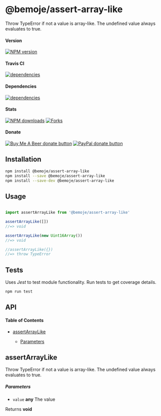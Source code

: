 # @bemoje/assert-array-like

Throw TypeError if not a value is array-like. The undefined value always evaluates to true.

#### Version

<span><a href="https://npmjs.org/@bemoje/assert-array-like" title="View this project on NPM"><img src="https://img.shields.io/npm/v/@bemoje/assert-array-like" alt="NPM version" /></a></span>

#### Travis CI

<span><a href="https://npmjs.org/@bemoje/assert-array-like" title="View this project on NPM"><img src="https://travis-ci.org/bemoje/bemoje-assert-array-like.svg?branch=master" alt="dependencies" /></a></span>

#### Dependencies

<span><a href="https://npmjs.org/@bemoje/assert-array-like" title="View this project on NPM"><img src="https://david-dm.org/bemoje/bemoje-assert-array-like.svg" alt="dependencies" /></a></span>

#### Stats

<span><a href="https://npmjs.org/@bemoje/assert-array-like" title="View this project on NPM"><img src="https://img.shields.io/npm/dt/@bemoje/assert-array-like" alt="NPM downloads" /></a></span>
<span><a href="https://github.com/bemoje/bemoje-assert-array-like/fork" title="Fork this project"><img src="https://img.shields.io/github/forks/bemoje/bemoje-assert-array-like" alt="Forks" /></a></span>

#### Donate

<span><a href="https://www.buymeacoffee.com/bemoje" title="Donate to this project using Buy Me A Beer"><img src="https://img.shields.io/badge/buy%20me%20a%20coffee-donate-yellow.svg?label=Buy me a beer!" alt="Buy Me A Beer donate button" /></a></span>
<span><a href="https://paypal.me/forstaaloen" title="Donate to this project using Paypal"><img src="https://img.shields.io/badge/paypal-donate-yellow.svg?label=PayPal" alt="PayPal donate button" /></a></span>

## Installation

```sh
npm install @bemoje/assert-array-like
npm install --save @bemoje/assert-array-like
npm install --save-dev @bemoje/assert-array-like
```

## Usage

```javascript

import assertArrayLike from '@bemoje/assert-array-like'

assertArrayLike([])
//=> void

assertArrayLike(new Uint16Array())
//=> void

//assertArrayLike({})
//=> throw TypeError

```


## Tests
Uses *Jest* to test module functionality. Run tests to get coverage details.

```bash
npm run test
```

## API
<!-- Generated by documentation.js. Update this documentation by updating the source code. -->

#### Table of Contents

-   [assertArrayLike][1]

    -   [Parameters][2]

## assertArrayLike

Throw TypeError if not a value is array-like. The undefined value always evaluates to true.

##### Parameters

-   `value` **any** The value

Returns **void** 

[1]: #assertarraylike

[2]: #parameters